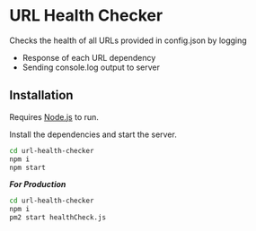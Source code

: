 # URL Health Checker

Checks the health of all URLs provided in config.json by logging

- Response of each URL dependency
- Sending console.log output to server

## Installation

Requires [Node.js](https://nodejs.org/) to run.

Install the dependencies and start the server.

```sh
cd url-health-checker
npm i
npm start
```

_**For Production**_

```sh
cd url-health-checker
npm i
pm2 start healthCheck.js
```

